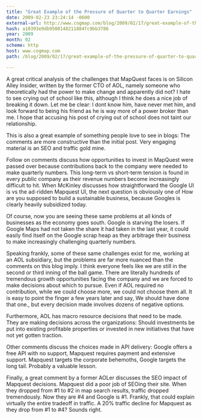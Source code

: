 ```yaml
---
title: "Great Example of the Pressure of Quarter to Quarter Earnings"
date: 2009-02-23 23:24:14 -0600
external-url: http://www.cogmap.com/blog/2009/02/17/great-example-of-the-pressure-of-quarter-to-quarter-earnings/
hash: a10393e9db9508148211884fc9bb3786
year: 2009
month: 02
scheme: http
host: www.cogmap.com
path: /blog/2009/02/17/great-example-of-the-pressure-of-quarter-to-quarter-earnings/

---
```


A great critical analysis of the challenges that MapQuest faces is on Silicon Alley Insider, written by the former CTO of AOL, namely someone who theoretically had the power to make change and apparently did not? I hate to see crying out of school like this, although I think he does a nice job of breaking it down. Let me be clear: I dont know him, have never met him, and look forward to being his friend as he is way more of a power broker than me. I hope that accusing his post of crying out of school does not taint our relationship.

This is also a great example of something people love to see in blogs: The comments are more constructive than the initial post. Very engaging material is an SEO and traffic gold mine.

Follow on comments discuss how opportunities to invest in MapQuest were passed over because contributions back to the company were needed to make quarterly numbers. This long-term vs short-term tension is found in every public company as their revenue numbers become increasingly difficult to hit. When McKinley discusses how straightforward the Google UI is vs the ad-ridden Mapquest UI, the next question is obviously one of How are you supposed to build a sustainable business, because Googles is clearly heavily subsidized today.

Of course, now you are seeing these same problems at all kinds of businesses as the economy goes south. Google is starving the losers. If Google Maps had not taken the share it had taken in the last year, it could easily find itself on the Google scrap heap as they arbitrage their business to make increasingly challenging quarterly numbers.

Speaking frankly, some of these same challenges exist for me, working at an AOL subsidiary, but the problems are far more nuanced than the comments on this blog imply. I think everyone feels like we are still in the second or third inning of the ball game. There are literally hundreds of tremendous growth opportunities facing the company and we are forced to make decisions about which to pursue. Even if AOL required no contribution, while we could choose more, we could not choose them all. It is easy to point the finger a few years later and say, We should have done that one., but every decision made involves dozens of negative options.

Furthermore, AOL has macro resource decisions that need to be made. They are making decisions across the organizations: Should investments be put into existing profitable properties or invested in new initiatives that have not yet gotten traction.

Other comments discuss the choices made in API delivery: Google offers a free API with no support, Mapquest requires payment and extensive support. Mapquest targets the corporate behemoths, Google targets the long tail. Probably a valuable lesson.

Finally, a great comment by a former AOLer discusses the SEO impact of Mapquest decisions. Mapquest did a poor job of SEOing their site. When they dropped from #1 to #2 in map search results, traffic dropped tremendously. Now they are #4 and Google is #1. Frankly, that could explain virtually the entire tradeoff in traffic. A 20% traffic decline for Mapquest as they drop from #1 to #4? Sounds right.
